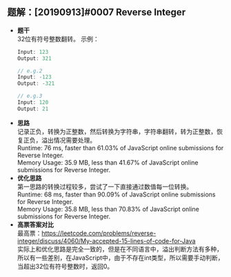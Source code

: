 ## 题解：[20190913]#0007 Reverse Integer
- **题干**   
32位有符号整数翻转。
示例：   
    ```javascript
    Input: 123
    Output: 321

    // e.g.2
    Input: -123
    Output: -321

    // e.g.3
    Input: 120
    Output: 21
    ```
- **思路**   
记录正负，转换为正整数，然后转换为字符串，字符串翻转，转为正整数，恢复正负，溢出情况需要处理。      
Runtime: 76 ms, faster than 61.03% of JavaScript online submissions for Reverse Integer.   
Memory Usage: 35.9 MB, less than 41.67% of JavaScript online submissions for Reverse Integer.       
- **优化思路**   
第一思路的转换过程较多，尝试了一下直接通过数值每一位转换。      
Runtime: 68 ms, faster than 90.09% of JavaScript online submissions for Reverse Integer.   
Memory Usage: 35.8 MB, less than 70.83% of JavaScript online submissions for Reverse Integer.   
- **高票答案对比**   
最高票：https://leetcode.com/problems/reverse-integer/discuss/4060/My-accepted-15-lines-of-code-for-Java       
实际上和优化思路是完全一致的，但是在不同语言中，溢出判断方法有多种，所以有一些差别，在JavaScript中，由于不存在int类型，所以需要手动判断，当超出32位有符号整数时，返回0。   
